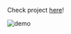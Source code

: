 
Check project [here](https://jdrae.fyi)!

![demo](https://github.com/user-attachments/assets/1c57c08d-5deb-4eb3-af7b-fbf6eb64e622)
